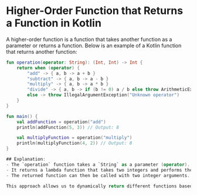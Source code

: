 # Higher-Order Function that Returns a Function in Kotlin

A higher-order function is a function that takes another function as a parameter or returns a function. Below is an example of a Kotlin function that returns another function:

```kotlin
fun operation(operator: String): (Int, Int) -> Int {
    return when (operator) {
        "add" -> { a, b -> a + b }
        "subtract" -> { a, b -> a - b }
        "multiply" -> { a, b -> a * b }
        "divide" -> { a, b -> if (b != 0) a / b else throw ArithmeticException("Cannot divide by zero") }
        else -> throw IllegalArgumentException("Unknown operator")
    }
}

fun main() {
    val addFunction = operation("add")
    println(addFunction(5, 3)) // Output: 8

    val multiplyFunction = operation("multiply")
    println(multiplyFunction(4, 2)) // Output: 8
}

## Explanation:
- The `operation` function takes a `String` as a parameter (operator).
- It returns a lambda function that takes two integers and performs the operation specified.
- The returned function can then be called with two integer arguments.

This approach allows us to dynamically return different functions based on the provided argument.
